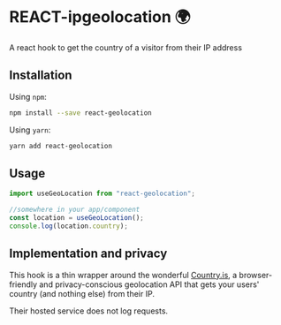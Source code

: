# REACT-ipgeolocation :earth_africa:
A react hook to get the country of a visitor from their IP address

## Installation

Using `npm`:

```sh
npm install --save react-geolocation
```

Using `yarn`:

```sh
yarn add react-geolocation
```


## Usage

```jsx
import useGeoLocation from "react-geolocation";

//somewhere in your app/component
const location = useGeoLocation();
console.log(location.country);
```

## Implementation and privacy

This hook is a thin wrapper around the wonderful [Country.is](https://country.is), a browser-friendly and privacy-conscious geolocation API that gets your users' country (and nothing else) from their IP.

Their hosted service does not log requests.
